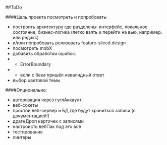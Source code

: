 ##ToDo


####Цель проекта посмотреть и попробовать:
- построить архитектуру где разделены: интерфейс, локальное состояние, бизнес-логика (легко взять и перейти на вью, например. или редакс)
- и/или попробовать релизовать feature-sliced.design
- посмотреть mobX
- добавить обработки ошибок. 
- - ErrorBoundary
- - если с бека пришёл невалидный ответ
- выбор цветовой темы

####Опционально:
- авторизация через гуглАккаунт
- веб-сокеты
- простой веб-сервер и БД где будут храниться записи (с документацией!)
- драгнДроп карточек с записями
- настроисть вебПак под это всё
- тестирование
- линтеры